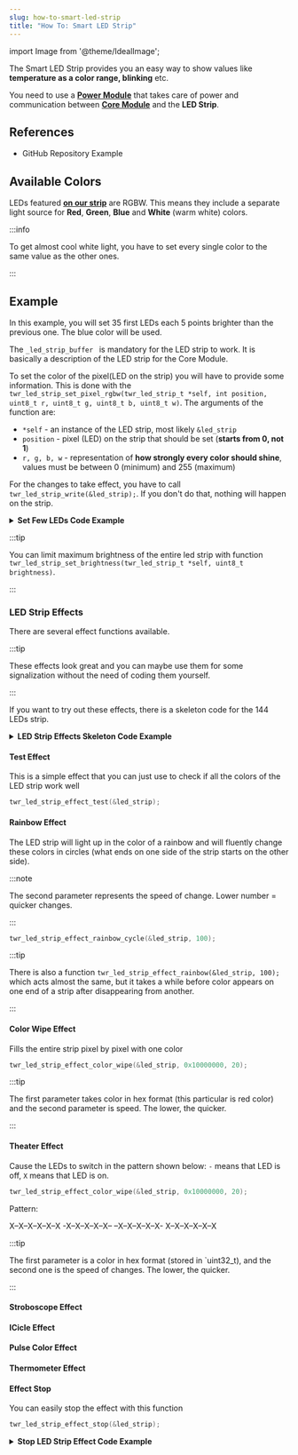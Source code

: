 ```yaml
---
slug: how-to-smart-led-strip
title: "How To: Smart LED Strip"
---
```

import Image from '@theme/IdealImage';

The Smart LED Strip provides you an easy way to show values like **temperature as a color range, blinking** etc.

You need to use a [**Power Module**](../../hardware-modules/about-power-module.md) that takes care of power and communication between [**Core Module**](../../hardware-modules/about-core-module.md) and the **LED Strip**.

## References
- GitHub Repository Example

## Available Colors

LEDs featured [**on our strip**](https://shop.hardwario.com/led-strip-rgbw-1m-144-leds/) are RGBW. This means they include a separate light source for **Red**, **Green**, **Blue** and **White** (warm white) colors.

:::info

To get almost cool white light, you have to set every single color to the same value as the other ones.

:::

## Example

In this example, you will set 35 first LEDs each 5 points brighter than the previous one. The blue color will be used.

The `_led_strip_buffer ` is mandatory for the LED strip to work. It is basically a description of the LED strip for the Core Module.

To set the color of the pixel(LED on the strip) you will have to provide some information. This is done with the `twr_led_strip_set_pixel_rgbw(twr_led_strip_t *self, int position, uint8_t r, uint8_t g, uint8_t b, uint8_t w)`. The arguments of the function are:

- `*self` - an instance of the LED strip, most likely `&led_strip`
- `position` - pixel (LED) on the strip that should be set (**starts from 0, not 1**)
- `r, g, b, w` - representation of **how strongly every color should shine**, values must be between 0 (minimum) and 255 (maximum)

For the changes to take effect, you have to call `twr_led_strip_write(&led_strip);`. If you don't do that, nothing will happen on the strip.

<details><summary><b>Set Few LEDs Code Example</b></summary>
<p>

```c showLineNumbers
#include <application.h>

twr_led_strip_t led_strip;
static uint32_t _dma_buffer[144 * 4 * 2]; // count * type * 2
const twr_led_strip_buffer_t _led_strip_buffer =
        {
                .type = TWR_LED_STRIP_TYPE_RGBW,
                .count = 144,
                .buffer = _dma_buffer
        };

void application_init(void)
{
    twr_module_power_init();
    twr_led_strip_init(&led_strip, twr_module_power_get_led_strip_driver(), &_led_strip_buffer);

    uint8_t blue = 0;
    for (int i = 0; i < 35; ++i) {
        twr_led_strip_set_pixel_rgbw(&led_strip, i, 0, 0, blue, 0);
        blue += 5;
    }

    twr_led_strip_write(&led_strip);
}
```

</p>
</details>

:::tip

You can limit maximum brightness of the entire led strip with function `twr_led_strip_set_brightness(twr_led_strip_t *self, uint8_t brightness)`.

:::

### LED Strip Effects

There are several effect functions available.

:::tip

These effects look great and you can maybe use them for some signalization without the need of coding them yourself.

:::

If you want to try out these effects, there is a skeleton code for the 144 LEDs strip.

<details><summary><b>LED Strip Effects Skeleton Code Example</b></summary>
<p>

```c showLineNumbers
#include <application.h>

twr_led_strip_t led_strip;
static uint32_t _dma_buffer[144 * 4 * 2]; // count * type * 2
const twr_led_strip_buffer_t _led_strip_buffer =
        {
                .type = TWR_LED_STRIP_TYPE_RGBW,
                .count = 144,
                .buffer = _dma_buffer
        };

void application_init(void)
{
    twr_module_power_init();
    twr_led_strip_init(&led_strip, twr_module_power_get_led_strip_driver(), &_led_strip_buffer);

    // place examples here
    // highlight-next-line

}
```

</p>
</details>

#### Test Effect

This is a simple effect that you can just use to check if all the colors of the LED strip work well

```c
twr_led_strip_effect_test(&led_strip);
```

#### Rainbow Effect

The LED strip will light up in the color of a rainbow and will fluently change these colors in circles (what ends on one side of the strip starts on the other side).

:::note

The second parameter represents the speed of change. Lower number = quicker changes.

:::

```c
twr_led_strip_effect_rainbow_cycle(&led_strip, 100);
```

:::tip

There is also a function `twr_led_strip_effect_rainbow(&led_strip, 100);` which acts almost the same, but it takes a while before color appears on one end of a strip after disappearing from another.

:::

#### Color Wipe Effect

Fills the entire strip pixel by pixel with one color

```c
twr_led_strip_effect_color_wipe(&led_strip, 0x10000000, 20);
```

:::tip

The first parameter takes color in hex format (this particular is red color) and the second parameter is speed. The lower, the quicker.

:::

#### Theater Effect

Cause the LEDs to switch in the pattern shown below: `-` means that LED is off, `X` means that LED is on.

```c
twr_led_strip_effect_color_wipe(&led_strip, 0x10000000, 20);
```

Pattern:

X–X–X–X–X–X -X–X–X–X–X– –X–X–X–X–X- X–X–X–X–X–X

:::tip

The first parameter is a color in hex format (stored in `uint32_t), and the second one is the speed of changes. The lower, the quicker.

:::

#### Stroboscope Effect

#### ICicle Effect

#### Pulse Color Effect

#### Thermometer Effect

#### Effect Stop

You can easily stop the effect with this function

```c
twr_led_strip_effect_stop(&led_strip);
```

<details><summary><b>Stop LED Strip Effect Code Example</b></summary>
<p>

```c showLineNumbers
#include <application.h>

twr_led_strip_t led_strip;
static uint32_t _dma_buffer[144 * 4 * 2]; // count * type * 2
const twr_led_strip_buffer_t _led_strip_buffer =
        {
                .type = TWR_LED_STRIP_TYPE_RGBW,
                .count = 144,
                .buffer = _dma_buffer
        };


void stop_effect(void* param) {
    (void) param;
    twr_led_strip_effect_stop(&led_strip);
}

void application_init(void)
{
    twr_module_power_init();
    twr_led_strip_init(&led_strip, twr_module_power_get_led_strip_driver(), &_led_strip_buffer);

    twr_led_strip_effect_theater_chase_rainbow(&led_strip, 100);
    twr_scheduler_register(stop_effect, NULL, twr_tick_get() + 3000);
}
```

</p>
</details>


